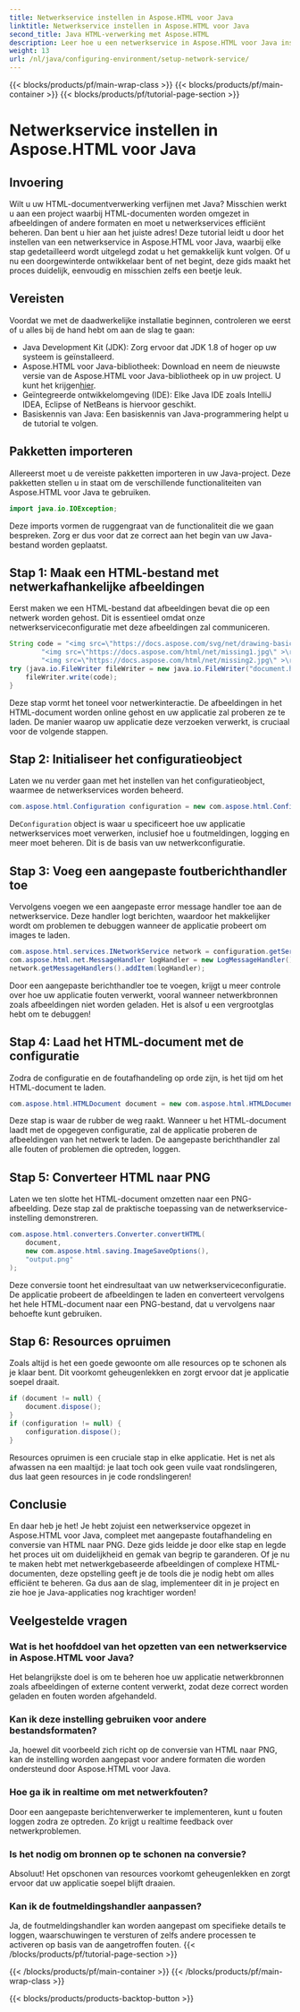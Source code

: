 ```yaml
---
title: Netwerkservice instellen in Aspose.HTML voor Java
linktitle: Netwerkservice instellen in Aspose.HTML voor Java
second_title: Java HTML-verwerking met Aspose.HTML
description: Leer hoe u een netwerkservice in Aspose.HTML voor Java instelt, netwerkbronnen beheert en HTML naar PNG converteert met aangepaste foutverwerking.
weight: 13
url: /nl/java/configuring-environment/setup-network-service/
---
```


{{< blocks/products/pf/main-wrap-class >}}
{{< blocks/products/pf/main-container >}}
{{< blocks/products/pf/tutorial-page-section >}}

# Netwerkservice instellen in Aspose.HTML voor Java

## Invoering
Wilt u uw HTML-documentverwerking verfijnen met Java? Misschien werkt u aan een project waarbij HTML-documenten worden omgezet in afbeeldingen of andere formaten en moet u netwerkservices efficiënt beheren. Dan bent u hier aan het juiste adres! Deze tutorial leidt u door het instellen van een netwerkservice in Aspose.HTML voor Java, waarbij elke stap gedetailleerd wordt uitgelegd zodat u het gemakkelijk kunt volgen. Of u nu een doorgewinterde ontwikkelaar bent of net begint, deze gids maakt het proces duidelijk, eenvoudig en misschien zelfs een beetje leuk.
## Vereisten
Voordat we met de daadwerkelijke installatie beginnen, controleren we eerst of u alles bij de hand hebt om aan de slag te gaan:
- Java Development Kit (JDK): Zorg ervoor dat JDK 1.8 of hoger op uw systeem is geïnstalleerd.
-  Aspose.HTML voor Java-bibliotheek: Download en neem de nieuwste versie van de Aspose.HTML voor Java-bibliotheek op in uw project. U kunt het krijgen[hier](https://releases.aspose.com/html/java/).
- Geïntegreerde ontwikkelomgeving (IDE): Elke Java IDE zoals IntelliJ IDEA, Eclipse of NetBeans is hiervoor geschikt.
- Basiskennis van Java: Een basiskennis van Java-programmering helpt u de tutorial te volgen.
## Pakketten importeren
Allereerst moet u de vereiste pakketten importeren in uw Java-project. Deze pakketten stellen u in staat om de verschillende functionaliteiten van Aspose.HTML voor Java te gebruiken.
```java
import java.io.IOException;
```
Deze imports vormen de ruggengraat van de functionaliteit die we gaan bespreken. Zorg er dus voor dat ze correct aan het begin van uw Java-bestand worden geplaatst.

## Stap 1: Maak een HTML-bestand met netwerkafhankelijke afbeeldingen
Eerst maken we een HTML-bestand dat afbeeldingen bevat die op een netwerk worden gehost. Dit is essentieel omdat onze netwerkserviceconfiguratie met deze afbeeldingen zal communiceren.
```java
String code = "<img src=\"https://docs.aspose.com/svg/net/drawing-basics/filters-and-gradients/park.jpg\" >\r\n" +
		"<img src=\"https://docs.aspose.com/html/net/missing1.jpg\" >\r\n" +
		"<img src=\"https://docs.aspose.com/html/net/missing2.jpg\" >\r\n";
try (java.io.FileWriter fileWriter = new java.io.FileWriter("document.html")) {
	fileWriter.write(code);
}
```
Deze stap vormt het toneel voor netwerkinteractie. De afbeeldingen in het HTML-document worden online gehost en uw applicatie zal proberen ze te laden. De manier waarop uw applicatie deze verzoeken verwerkt, is cruciaal voor de volgende stappen.
## Stap 2: Initialiseer het configuratieobject
Laten we nu verder gaan met het instellen van het configuratieobject, waarmee de netwerkservices worden beheerd.
```java
com.aspose.html.Configuration configuration = new com.aspose.html.Configuration();
```
 De`Configuration` object is waar u specificeert hoe uw applicatie netwerkservices moet verwerken, inclusief hoe u foutmeldingen, logging en meer moet beheren. Dit is de basis van uw netwerkconfiguratie.
## Stap 3: Voeg een aangepaste foutberichthandler toe
Vervolgens voegen we een aangepaste error message handler toe aan de netwerkservice. Deze handler logt berichten, waardoor het makkelijker wordt om problemen te debuggen wanneer de applicatie probeert om images te laden.
```java
com.aspose.html.services.INetworkService network = configuration.getService(com.aspose.html.services.INetworkService.class);
com.aspose.html.net.MessageHandler logHandler = new LogMessageHandler();
network.getMessageHandlers().addItem(logHandler);
```

Door een aangepaste berichthandler toe te voegen, krijgt u meer controle over hoe uw applicatie fouten verwerkt, vooral wanneer netwerkbronnen zoals afbeeldingen niet worden geladen. Het is alsof u een vergrootglas hebt om te debuggen!
## Stap 4: Laad het HTML-document met de configuratie

Zodra de configuratie en de foutafhandeling op orde zijn, is het tijd om het HTML-document te laden.
```java
com.aspose.html.HTMLDocument document = new com.aspose.html.HTMLDocument("document.html", configuration);
```
Deze stap is waar de rubber de weg raakt. Wanneer u het HTML-document laadt met de opgegeven configuratie, zal de applicatie proberen de afbeeldingen van het netwerk te laden. De aangepaste berichthandler zal alle fouten of problemen die optreden, loggen.
## Stap 5: Converteer HTML naar PNG
Laten we ten slotte het HTML-document omzetten naar een PNG-afbeelding. Deze stap zal de praktische toepassing van de netwerkservice-instelling demonstreren.
```java
com.aspose.html.converters.Converter.convertHTML(
	document,
	new com.aspose.html.saving.ImageSaveOptions(),
	"output.png"
);
```
Deze conversie toont het eindresultaat van uw netwerkserviceconfiguratie. De applicatie probeert de afbeeldingen te laden en converteert vervolgens het hele HTML-document naar een PNG-bestand, dat u vervolgens naar behoefte kunt gebruiken.
## Stap 6: Resources opruimen
Zoals altijd is het een goede gewoonte om alle resources op te schonen als je klaar bent. Dit voorkomt geheugenlekken en zorgt ervoor dat je applicatie soepel draait.
```java
if (document != null) {
	document.dispose();
}
if (configuration != null) {
	configuration.dispose();
}
```
Resources opruimen is een cruciale stap in elke applicatie. Het is net als afwassen na een maaltijd: je laat toch ook geen vuile vaat rondslingeren, dus laat geen resources in je code rondslingeren!

## Conclusie
En daar heb je het! Je hebt zojuist een netwerkservice opgezet in Aspose.HTML voor Java, compleet met aangepaste foutafhandeling en conversie van HTML naar PNG. Deze gids leidde je door elke stap en legde het proces uit om duidelijkheid en gemak van begrip te garanderen. Of je nu te maken hebt met netwerkgebaseerde afbeeldingen of complexe HTML-documenten, deze opstelling geeft je de tools die je nodig hebt om alles efficiënt te beheren. Ga dus aan de slag, implementeer dit in je project en zie hoe je Java-applicaties nog krachtiger worden!
## Veelgestelde vragen
### Wat is het hoofddoel van het opzetten van een netwerkservice in Aspose.HTML voor Java?  
Het belangrijkste doel is om te beheren hoe uw applicatie netwerkbronnen zoals afbeeldingen of externe content verwerkt, zodat deze correct worden geladen en fouten worden afgehandeld.
### Kan ik deze instelling gebruiken voor andere bestandsformaten?  
Ja, hoewel dit voorbeeld zich richt op de conversie van HTML naar PNG, kan de instelling worden aangepast voor andere formaten die worden ondersteund door Aspose.HTML voor Java.
### Hoe ga ik in realtime om met netwerkfouten?  
Door een aangepaste berichtenverwerker te implementeren, kunt u fouten loggen zodra ze optreden. Zo krijgt u realtime feedback over netwerkproblemen.
### Is het nodig om bronnen op te schonen na conversie?  
Absoluut! Het opschonen van resources voorkomt geheugenlekken en zorgt ervoor dat uw applicatie soepel blijft draaien.
### Kan ik de foutmeldingshandler aanpassen?  
Ja, de foutmeldingshandler kan worden aangepast om specifieke details te loggen, waarschuwingen te versturen of zelfs andere processen te activeren op basis van de aangetroffen fouten.
{{< /blocks/products/pf/tutorial-page-section >}}

{{< /blocks/products/pf/main-container >}}
{{< /blocks/products/pf/main-wrap-class >}}

{{< blocks/products/products-backtop-button >}}
